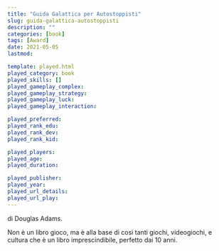 ```yaml
---
title: "Guida Galattica per Autostoppisti"
slug: guida-galattica-autostoppisti
description: ""
categories: [book]
tags: [Award]
date: 2021-05-05
lastmod: 

template: played.html
played_category: book
played_skills: []
played_gameplay_complex: 
played_gameplay_strategy: 
played_gameplay_luck: 
played_gameplay_interaction: 

played_preferred: 
played_rank_edu: 
played_rank_dev: 
played_rank_kid: 

played_players: 
played_age: 
played_duration: 

played_publisher: 
played_year: 
played_url_details: 
played_url_play: 
---
```



di Douglas Adams.

Non è un libro gioco, ma è alla base di così tanti giochi, videogiochi, e cultura che è un libro imprescindibile, perfetto dai 10 anni.
